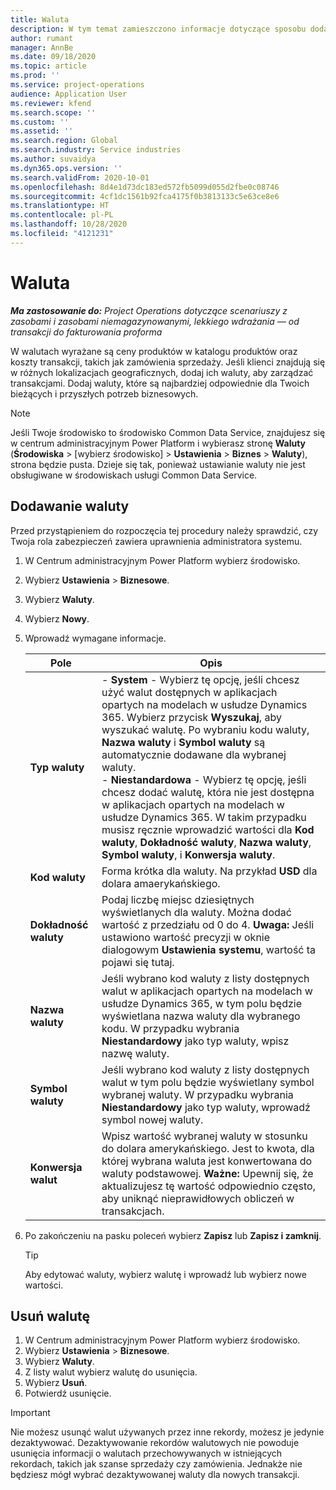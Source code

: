 ```yaml
---
title: Waluta
description: W tym temat zamieszczono informacje dotyczące sposobu dodawania i usuwania typów waluty w Project Operations.
author: rumant
manager: AnnBe
ms.date: 09/18/2020
ms.topic: article
ms.prod: ''
ms.service: project-operations
audience: Application User
ms.reviewer: kfend
ms.search.scope: ''
ms.custom: ''
ms.assetid: ''
ms.search.region: Global
ms.search.industry: Service industries
ms.author: suvaidya
ms.dyn365.ops.version: ''
ms.search.validFrom: 2020-10-01
ms.openlocfilehash: 8d4e1d73dc183ed572fb5099d055d2fbe0c08746
ms.sourcegitcommit: 4cf1dc1561b92fca4175f0b3813133c5e63ce8e6
ms.translationtype: HT
ms.contentlocale: pl-PL
ms.lasthandoff: 10/28/2020
ms.locfileid: "4121231"
---
```

# <a name="currency"></a>Waluta

_**Ma zastosowanie do:** Project Operations dotyczące scenariuszy z zasobami i zasobami niemagazynowanymi, lekkiego wdrażania — od transakcji do fakturowania proforma_

W walutach wyrażane są ceny produktów w katalogu produktów oraz koszty transakcji, takich jak zamówienia sprzedaży. Jeśli klienci znajdują się w różnych lokalizacjach geograficznych, dodaj ich waluty, aby zarządzać transakcjami. Dodaj waluty, które są najbardziej odpowiednie dla Twoich bieżących i przyszłych potrzeb biznesowych.  

> [!NOTE]
> Jeśli Twoje środowisko to środowisko Common Data Service, znajdujesz się w centrum administracyjnym Power Platform i wybierasz stronę **Waluty** (**Środowiska** > [wybierz środowisko] > **Ustawienia** > **Biznes** > **Waluty**), strona będzie pusta. Dzieje się tak, ponieważ ustawianie waluty nie jest obsługiwane w środowiskach usługi Common Data Service.

## <a name="add-a-currency"></a>Dodawanie waluty  
Przed przystąpieniem do rozpoczęcia tej procedury należy sprawdzić, czy Twoja rola zabezpieczeń zawiera uprawnienia administratora systemu. 

1. W Centrum administracyjnym Power Platform wybierz środowisko. 
2. Wybierz **Ustawienia** > **Biznesowe**.
3. Wybierz **Waluty**.  
4. Wybierz **Nowy**.  
5. Wprowadź wymagane informacje.  


   |          Pole          |                                                                                                                                                                                                                                                                                                                                                                            Opis                                                                                                                                                                                                                                                                                                                                                                            |
   |-------------------------|-------------------------------------------------------------------------------------------------------------------------------------------------------------------------------------------------------------------------------------------------------------------------------------------------------------------------------------------------------------------------------------------------------------------------------------------------------------------------------------------------------------------------------------------------------------------------------------------------------------------------------------------------------------------------------------------------------------------------------------------------------------------|
   |    **Typ waluty**    | - **System** - Wybierz tę opcję, jeśli chcesz użyć walut dostępnych w aplikacjach opartych na modelach w usłudze Dynamics 365. Wybierz przycisk **Wyszukaj**, aby wyszukać walutę. Po wybraniu kodu waluty, **Nazwa waluty** i **Symbol waluty** są automatycznie dodawane dla wybranej waluty.<br />- **Niestandardowa** - Wybierz tę opcję, jeśli chcesz dodać walutę, która nie jest dostępna w aplikacjach opartych na modelach w usłudze Dynamics 365. W takim przypadku musisz ręcznie wprowadzić wartości dla **Kod waluty**, **Dokładność waluty**, **Nazwa waluty**, **Symbol waluty**, i **Konwersja waluty**. |
   |    **Kod waluty**    |                                                                                                                                                                                                                                                                                                                                            Forma krótka dla waluty. Na przykład **USD** dla dolara amaerykańskiego.                                                                                                                                                                                                                                                                                                                                            |
   | **Dokładność waluty**  |                                                                                                                                                                                  Podaj liczbę miejsc dziesiętnych wyświetlanych dla waluty.  Można dodać wartość z przedziału od 0 do 4. **Uwaga:**  Jeśli ustawiono wartość precyzji w oknie dialogowym **Ustawienia systemu**, wartość ta pojawi się tutaj.                                                                                                                                                                                  |
   |    **Nazwa waluty**    |                                                                                                                                                                                                                                         Jeśli wybrano kod waluty z listy dostępnych walut w aplikacjach opartych na modelach w usłudze Dynamics 365, w tym polu będzie wyświetlana nazwa waluty dla wybranego kodu. W przypadku wybrania **Niestandardowy** jako typ waluty, wpisz nazwę waluty.                                                                                                                                                                                                                                          |
   |   **Symbol waluty**   |                                                                                                                                                                                                                                                                      Jeśli wybrano kod waluty z listy dostępnych walut w tym polu będzie wyświetlany symbol wybranej waluty. W przypadku wybrania **Niestandardowy** jako typ waluty, wprowadź symbol nowej waluty.                                                                                                                                                                                                                                                                       |
   | **Konwersja walut** |                                                                                                                                                                                                                                     Wpisz wartość wybranej waluty w stosunku do dolara amerykańskiego. Jest to kwota, dla której wybrana waluta jest konwertowana do waluty podstawowej. **Ważne:**  Upewnij się, że aktualizujesz tę wartość odpowiednio często, aby uniknąć nieprawidłowych obliczeń w transakcjach.                                                                                                                                                                                                                                      |


6. Po zakończeniu na pasku poleceń wybierz **Zapisz** lub **Zapisz i zamknij**.  

   > [!TIP]
   >  Aby edytować waluty, wybierz walutę i wprowadź lub wybierz nowe wartości.  

## <a name="delete-a-currency"></a>Usuń walutę  

1. W Centrum administracyjnym Power Platform wybierz środowisko. 
2. Wybierz **Ustawienia** > **Biznesowe**.
3. Wybierz **Waluty**.  
4. Z listy walut wybierz walutę do usunięcia.  
5. Wybierz **Usuń**.  
6. Potwierdź usunięcie.  

> [!IMPORTANT]
>  Nie możesz usunąć walut używanych przez inne rekordy, możesz je jedynie dezaktywować. Dezaktywowanie rekordów walutowych nie powoduje usunięcia informacji o walutach przechowywanych w istniejących rekordach, takich jak szanse sprzedaży czy zamówienia. Jednakże nie będziesz mógł wybrać dezaktywowanej waluty dla nowych transakcji.  
